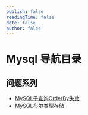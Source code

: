 ```yaml
---
publish: false
readingTime: false
date: false
author: false
---
```

# Mysql 导航目录

## 问题系列
* [MySQL子查询OrderBy失效](./mysql-orderByInvalidation.md)
* [MySQL布尔类型存储](./mysql-boolean-data-storage.md)
